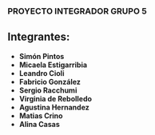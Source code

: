 ### PROYECTO INTEGRADOR GRUPO 5

## Integrantes:
- __Simón Pintos__
- __Micaela Estigarribia__
- __Leandro Cioli__
- __Fabricio González__
- __Sergio Racchumi__
- __Virginia de Rebolledo__
- __Agustina Hernandez__
- __Matias Crino__
- __Alina Casas__